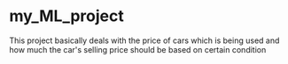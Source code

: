 # my_ML_project
This project basically deals with the price of cars which is being used  and how much the car's selling price should be based on certain condition 
